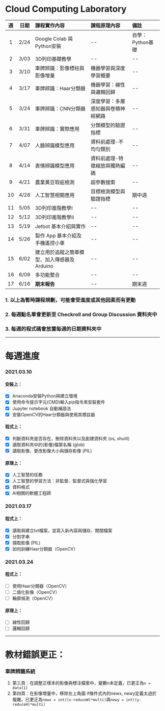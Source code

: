# Cloud Computing Laboratory
 
| 週 | 日期 | 課程實作內容 | 課程原理內容 | 備註 |
| :----: | :----: | :---- | :---- | :---- | 
| 1 | 2/24 | Google Colab 與 Python安裝 | -- | 自學：Python基礎 | 
| 2 | 3/03 | 3D列印基礎教學 | -- | -- |
| 3 | 3/10 | 車牌辨識：影像標柱與影像增量 | 機器學習與深度學習概要| -- |
| 4 | 3/17 | 車牌辨識：Haar分類器 | 機器學習：線性與邏輯回歸 | -- |
| 5 | 3/24 | 車牌辨識：CNN分類器 | 深度學習：多層感知器與卷積神經網路 | -- |
| 6 | 3/31 | 車牌辨識：實際應用 | 分類模型的驗證指標 | -- |
| 7 | 4/07 | 人臉辨識模型應用 | 資料前處理-不均勻類別 | -- |
| 8 | 4/14 | 表情辨識模型應用 | 資料前處理-特徵縮放與獨熱編碼 | -- |
| 9 | 4/21 | 農業黃豆瑕疵檢測 | 超參數搜索 | -- |
| 10 | 4/28 | 人工智慧相關應用 | 目標檢測模型與驗證指標 | 期中週 |
| 11 | 5/05 | 3D列印進階教學I | -- | -- |
| 12 | 5/12 | 3D列印進階教學II | -- | -- |
| 13 | 5/19 | Jetbot 基本介紹與實作 | -- | -- |
| 14 | 5/26 | 製作 App 基本介紹及手機遙控小車 | -- | -- |
| 15 | 6/02 | 建立用於追蹤之簡單模型、加入傳感器及 Arduino | -- | -- |
| 16 | 6/09 | 多功能整合 | -- | -- |
| 17 | 6/16 | **期末報告** | -- | 期末週 |

### 1. 以上為暫時課程規劃，可能會受進度或其他因素而有更動
### 2. 每週點名單會更新至 Checkroll and Group Discussion 資料夾中
### 3. 每週的程式碼會放置每週的日期資料夾中

---
# 每週進度
### 2021.03.10
#### 安裝上：
- [x] Anaconda安裝Python與建立環境
- [x] 使用命令提示字元(CMD)輸入pip指令來安裝套件
- [x] Jupyter notebook 自動補語法
- [x] 安裝OpenCV的Haar分類器與使用其標註器

#### 程式上：
- [x] 判斷資料夾是否存在，刪除資料夾以及創建資料夾 (os, shuitl)
- [x] 讀取資料夾中的(影像)檔案名稱 (glob)
- [x] 讀取影像、更改影像大小與儲存影像 (PIL)

#### 原理上：
- [x] 人工智慧的任務
- [x] 人工智慧的學習方法：非監督、監督式與強化學習
- [x] 資料格式
- [x] AI相關的軟體工程師

### 2021.03.17
#### 程式上：
- [x] 讀取與建立txt檔案，並寫入新內容與儲存、關閉檔案
- [x] 分割字串
- [x] 擷取影像 (PIL)
- [x] 如何訓練Haar分類器（OpenCV）

### 2021.03.24
#### 程式上：
- [ ] 使用Haar分類器（OpenCV）
- [ ] 二值化影像（OpenCV）
- [ ] 輪廓偵測（OpenCV）

#### 原理上：
- [ ] 線性回歸
- [ ] 邏輯回歸

---
# 教材錯誤更正：
### 車牌辨識系統
1. 第三頁：在調整正樣本的影像與標注檔案中，變數n未定義，已更正為`n = data[1]`
2. 第四頁：在影像增量中，移除左上角圖 if條件式內的newx, newy定義太過於複雜，已更正為`newx = int((x-reduceW)*multi)`與`newy = int((y-reduceH)*multi)`
